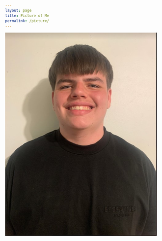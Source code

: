 ```yaml
---
layout: page
title: Picture of Me
permalink: /picture/
---
```

![Picture of Me][def]

[def]: pic_steve.jpg